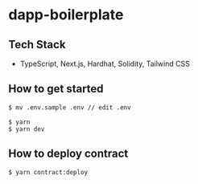 # dapp-boilerplate

## Tech Stack

- TypeScript, Next.js, Hardhat, Solidity, Tailwind CSS

## How to get started

```bash
$ mv .env.sample .env // edit .env
```

```
$ yarn
$ yarn dev
```

## How to deploy contract

```
$ yarn contract:deploy
```
